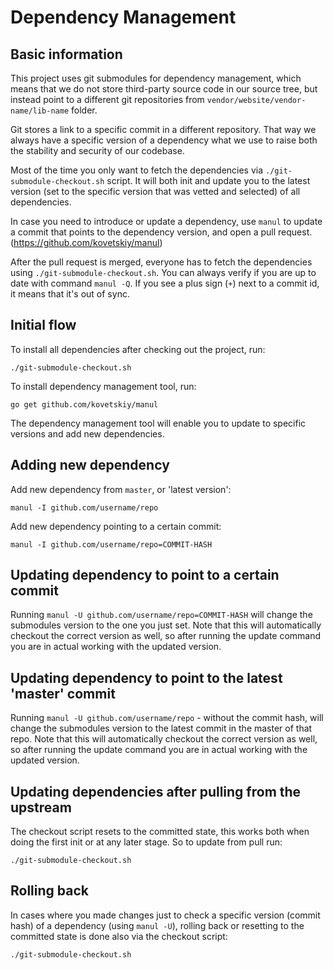 # Dependency Management

## Basic information

This project uses git submodules for dependency management, which means that we do not store third-party source code in our source tree, but instead point to a different git repositories from `vendor/website/vendor-name/lib-name` folder.

Git stores a link to a specific commit in a different repository. That way we always have a specific version of a dependency what we use to raise both the stability and security of our codebase.

Most of the time you only want to fetch the dependencies via `./git-submodule-checkout.sh` script. It will both init and update you to the latest version (set to the specific version that was vetted and selected) of all dependencies.

In case you need to introduce or update a dependency, use `manul` to update a commit that points to the dependency version, and open a pull request. (https://github.com/kovetskiy/manul)

After the pull request is merged, everyone has to fetch the dependencies using `./git-submodule-checkout.sh`. You can always verify if you are up to date with command `manul -Q`. If you see a plus sign (`+`) next to a commit id, it means that it's out of sync.

## Initial flow

To install all dependencies after checking out the project, run:

`./git-submodule-checkout.sh`

To install dependency management tool, run:

`go get github.com/kovetskiy/manul`

The dependency management tool will enable you to update to specific versions and add new dependencies.

## Adding new dependency

Add new dependency from `master`, or 'latest version':

`manul -I github.com/username/repo`

Add new dependency pointing to a certain commit:

`manul -I github.com/username/repo=COMMIT-HASH`

## Updating dependency to point to a certain commit

Running `manul -U github.com/username/repo=COMMIT-HASH` will change the submodules version to the one you just set. Note that this will automatically checkout the correct version as well, so after running the update command you are in actual working with the updated version.

## Updating dependency to point to the latest 'master' commit

Running `manul -U github.com/username/repo` - without the commit hash, will change the submodules version to the latest commit in the master of that repo. Note that this will automatically checkout the correct version as well, so after running the update command you are in actual working with the updated version.

## Updating dependencies after pulling from the upstream

The checkout script resets to the committed state, this works both when doing the first init or at any later stage. So to update from pull run:

`./git-submodule-checkout.sh`

## Rolling back

In cases where you made changes just to check a specific version (commit hash) of a dependency (using `manul -U`), rolling back or resetting to the committed state is done also via the checkout script:

`./git-submodule-checkout.sh`